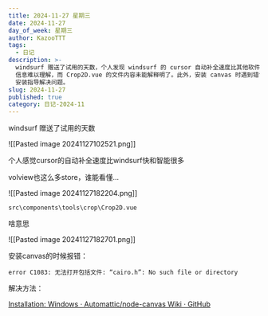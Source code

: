 ```yaml
---
title: 2024-11-27 星期三
date: 2024-11-27
day_of_week: 星期三
author: KazooTTT
tags:
  - 日记
description: >-
  windsurf 赠送了试用的天数，个人发现 windsurf 的 cursor 自动补全速度比其他软件快且更智能。然而，volview 中的 store
  信息难以理解，而 Crop2D.vue 的文件内容未能解释明了。此外，安装 canvas 时遇到错误，需要参考 node-canvas 的 Windows
  安装指导解决问题。
slug: 2024-11-27
published: true
category: 日记-2024-11
---
```


windsurf 赠送了试用的天数

![[Pasted image 20241127102521.png]]

个人感觉cursor的自动补全速度比windsurf快和智能很多

volview也这么多store，谁能看懂...

![[Pasted image 20241127182204.png]]

`src\components\tools\crop\Crop2D.vue`

啥意思

![[Pasted image 20241127182701.png]]

安装canvas的时候报错：

```
error C1083: 无法打开包括文件: “cairo.h”: No such file or directory 
```

解决方法：

[Installation: Windows · Automattic/node-canvas Wiki · GitHub](https://github.com/Automattic/node-canvas/wiki/Installation:-Windows)
